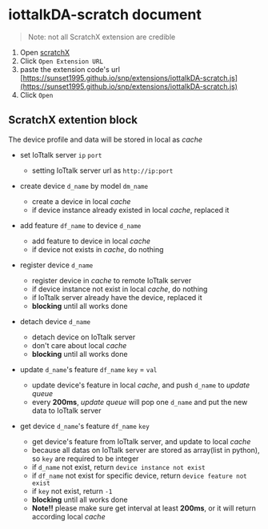 # iottalkDA-scratch document

> Note: not all ScratchX extension are credible  


1. Open [scratchX](http://scratchx.org/)
2. Click `Open Extension URL`
3. paste the extension code's url [https://sunset1995.github.io/snp/extensions/iottalkDA-scratch.js](https://sunset1995.github.io/snp/extensions/iottalkDA-scratch.js)
4. Click `Open`




## ScratchX extention block

The device profile and data will be stored in local as *cache*

- set IoTtalk server `ip` `port`
    - setting IoTtalk server url as `http://ip:port`


- create device `d_name` by model `dm_name`
    - create a device in local *cache*
    - if device instance already existed in local *cache*, replaced it


- add feature `df_name` to device `d_name`
    - add feature to device in local *cache*
    - if device not exists in *cache*, do nothing


- register device `d_name`
    - register device in *cache* to remote IoTtalk server
    - if device instance not exist in local *cache*, do nothing
    - if IoTtalk server already have the device, replaced it
    - **blocking** until all works done


- detach device `d_name`
    - detach device on IoTtalk server
    - don't care about local *cache*
    - **blocking** until all works done


- update `d_name`'s feature `df_name` `key` = `val`
    - update device's feature in local *cache*, and push `d_name` to *update queue*
    - every **200ms**, *update queue* will pop one `d_name` and put the new data to IoTtalk server


- get device `d_name`'s feature `df_name` `key`
    - get device's feature from IoTtalk server, and update to local *cache*
    - because all datas on IoTtalk server are stored as array(list in python), so `key` are required to be integer
    - if `d_name` not exist, return `device instance not exist`
    - if `df_name` not exist for specific device, return `device feature not exist`
    - if `key` not exist, return `-1`
    - **blocking** until all works done
    - **Note!!** please make sure get interval at least **200ms**, or it will return according local *cache*
